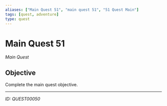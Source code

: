 ```yaml
---
aliases: ["Main Quest 51", "main quest 51", "51 Quest Main"]
tags: [quest, adventure]
type: quest
---
```


# Main Quest 51

*Main Quest*

## Objective
Complete the main quest objective.

---
*ID: QUEST00050*